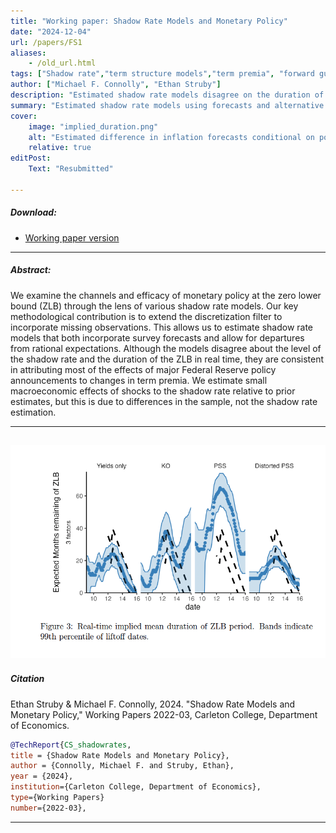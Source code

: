 ```yaml
---
title: "Working paper: Shadow Rate Models and Monetary Policy" 
date: "2024-12-04"
url: /papers/FS1
aliases: 
    - /old_url.html
tags: ["Shadow rate","term structure models","term premia", "forward guidance", "nonlinear estimation"]
author: ["Michael F. Connolly", "Ethan Struby"]
description: "Estimated shadow rate models disagree on the duration of the ZLB, but agree on the effects of policy changes on yields" 
summary: "Estimated shadow rate models using forecasts and alternative assumptions about expectations formation disagree on the duration of the ZLB, but agree on the effects of policy changes on yields."
cover:
    image: "implied_duration.png"
    alt: "Estimated difference in inflation forecasts conditional on political knowledge"
    relative: true
editPost:
    Text: "Resubmitted"

---
```


##### Download:

- [Working paper version](../../static/shadow_rate_jfec_revision.pdf)

---

##### Abstract:

We examine the channels and efficacy of monetary policy at the
zero lower bound (ZLB) through the lens of various shadow rate models.
Our key methodological contribution is to extend the discretization
filter to incorporate missing observations. This allows us to estimate
shadow rate models that both incorporate survey forecasts and
allow for departures from rational expectations. Although the models
disagree about the level of the shadow rate and the duration of the
ZLB in real time, they are consistent in attributing most of the effects
of major Federal Reserve policy announcements to changes in term
premia. We estimate small macroeconomic effects of shocks to the
shadow rate relative to prior estimates, but this is due to differences
in the sample, not the shadow rate estimation.

---

![Implied duration of the ZLB](implied_duration.png "Implied duration of the ZLB")
---


##### Citation

Ethan Struby & Michael F. Connolly, 2024. "Shadow Rate Models and Monetary Policy," Working Papers 2022-03, Carleton College, Department of Economics.

```BibTeX
@TechReport{CS_shadowrates,
title = {Shadow Rate Models and Monetary Policy},
author = {Connolly, Michael F. and Struby, Ethan},
year = {2024},
institution={Carleton College, Department of Economics},
type={Working Papers}
number={2022-03},

```

---

